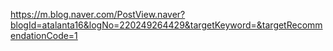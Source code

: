 https://m.blog.naver.com/PostView.naver?blogId=atalanta16&logNo=220249264429&targetKeyword=&targetRecommendationCode=1
